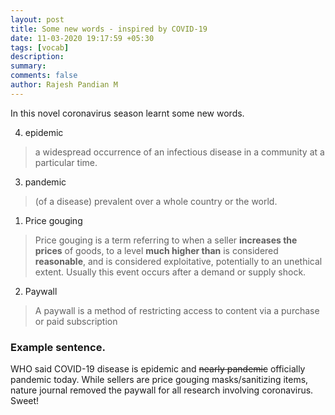 ```yaml
---
layout: post
title: Some new words - inspired by COVID-19
date: 11-03-2020 19:17:59 +05:30
tags: [vocab]
description:
summary:
comments: false
author: Rajesh Pandian M
---
```


In this novel coronavirus season learnt some new words.

4. epidemic
>a widespread occurrence of an infectious disease in a community at a particular time.

3. pandemic
> (of a disease) prevalent over a whole country or the world.

1. Price gouging
> Price gouging is a term referring to when a seller **increases the prices** of goods, to a level **much higher than** is considered **reasonable**, and is considered exploitative, potentially to an unethical extent. Usually this event occurs after a demand or supply shock.

2. Paywall
> A paywall is a method of restricting access to content via a purchase or paid subscription


### Example sentence.

WHO said COVID-19 disease is epidemic and ~~nearly pandemic~~ officially pandemic today. While sellers are price gouging masks/sanitizing items, nature journal removed the paywall for all research involving coronavirus. Sweet!
